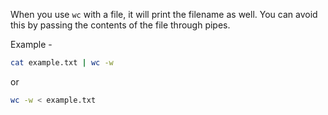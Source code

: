 When you use `wc` with a file, it will print the filename as well. You can avoid this by passing the contents of the file through pipes.

Example -

```bash
cat example.txt | wc -w
```

or

```bash
wc -w < example.txt
```
